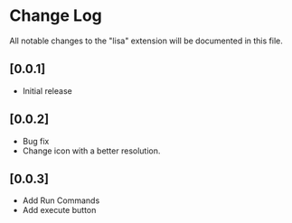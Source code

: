 # Change Log

All notable changes to the "lisa" extension will be documented in this file.

## [0.0.1]

- Initial release

## [0.0.2]

- Bug fix
- Change icon with a better resolution.

## [0.0.3]

- Add Run Commands
- Add execute button